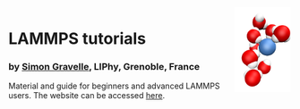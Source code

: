 <a href="https://github.com/simongravelle">
  <img src="https://raw.githubusercontent.com/simongravelle/simongravelle/main/png/molecules-ions.png" align="right" width="20%"/>
</a>

# LAMMPS tutorials

### by [Simon Gravelle](https://github.com/simongravelle), LIPhy, Grenoble, France

Material and guide for beginners and advanced LAMMPS users. The website can be accessed [here](https://lammpstutorials.github.io/).
